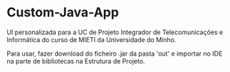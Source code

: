 # Custom-Java-App
UI personalizada para a UC de Projeto Integrador de Telecomunicações e Informática do curso de MIETI da Universidade do Minho.

Para usar, fazer download do ficheiro .jar da pasta 'out' e importar no IDE na parte de bibliotecas na Estrutura de Projeto.
